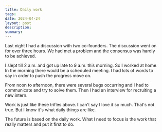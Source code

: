 ```yaml
---
title: Daily work
tags: 
date: 2024-04-24
layout: post
description: 
summary:
---
```



Last night I had a discussion with two co-founders. The discussion went on for over three hours. We had met a problem and the consensus was hardly to be achieved. 

I slept till 2 a.m. and got up late to 9 a.m. this morning. So I worked at home. In the morning there would be a scheduled meeting. I had lots of words to say in order to push the progress move on.

From noon to afternoon, there were several bugs occurring and I had to communicate and try to solve them. Then I had an interview for recruiting a new intern. 

Work is just like these trifles above. I can't say I love it so much. That's not true. But I know it's what daily things are like. 

The future is based on the daily work. What I need to focus is the work that really matters and put it first to do. 